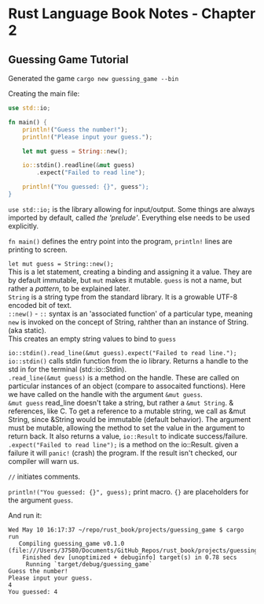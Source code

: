 # Rust Language Book Notes - Chapter 2

## Guessing Game Tutorial

Generated the game `cargo new guessing_game --bin`

Creating the main file:

```rust
use std::io;

fn main() {
    println!("Guess the number!");
    println!("Please input your guess.");

    let mut guess = String::new();

    io::stdin().readline(&mut guess)
        .expect("Failed to read line");

    println!("You guessed: {}", guess");
}
```

`use std::io;` is the library allowing for input/output. Some things are always imported by default, called _the 'prelude'_. Everything else needs to be used explicitly.

`fn main()` defines the entry point into the program, `println!` lines are printing to screen.

`let mut guess = String::new();`  
This is a let statement, creating a binding and assigning it a value. They are by default immutable, but `mut` makes it mutable. `guess` is not a name, but rather a _pattern_, to be explained later.  
`String` is a string type from the standard library. It is a growable UTF-8 encoded bit of text.  
`::new()` - `::` syntax is an 'associated function' of a particular type, meaning `new` is invoked on the concept of String, rahther than an instance of String. (aka static).  
This creates an empty string values to bind to `guess`

`io::stdin().read_line(&mut guess).expect("Failed to read line.");`  
`io::stdin()` calls stdin function from the io library. Returns a handle to the std in for the terminal (std::io::Stdin).  
`.read_line(&mut guess)` is a method on the handle. These are called on particular instances of an object (compare to assocaited functions). Here we have called on the handle with the argument `&mut guess`.  
`&mut guess` read_line doesn't take a string, but rather a `&mut String`. & references, like C. To get a reference to a mutable string, we call as &mut String, since &String would be immutable (default behavior). The argument must be mutable, allowing the method to set the value in the argument to return back. It also returns a value, `io::Result` to indicate success/failure.  
`.expect("Failed to read line");` is a method on the io::Result. given a failure it will `panic!` (crash) the program. If the result isn't checked, our compiler will warn us.

`//` initiates comments.

`println!("You guessed: {}", guess);` print macro. `{}` are placeholders for the argument `guess`.

And run it:

```
Wed May 10 16:17:37 ~/repo/rust_book/projects/guessing_game $ cargo run
   Compiling guessing_game v0.1.0 (file:///Users/37580/Documents/GitHub_Repos/rust_book/projects/guessing_game)
    Finished dev [unoptimized + debuginfo] target(s) in 0.78 secs
     Running `target/debug/guessing_game`
Guess the number!
Please input your guess.
4
You guessed: 4
```
